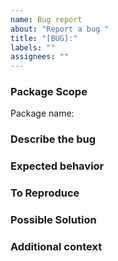 ```yaml
---
name: Bug report
about: "Report a bug "
title: "[BUG]:"
labels: ""
assignees: ""
---
```


### **Package Scope**

<!-- Is this issue related to a specific package? -->

Package name:

### **Describe the bug**

<!-- A clear and concise description of what the bug is. -->

### **Expected behavior**

<!-- A clear and concise description of what you expected to happen. -->

### **To Reproduce**

<!--
  Minimal reproducible code
  or describe steps to reproduce.
  Optional, but recommended.
-->

### **Possible Solution**

<!-- If you have suggestions on a fix for the bug  -->

### **Additional context**

<!-- Add any other context about the problem here. -->
